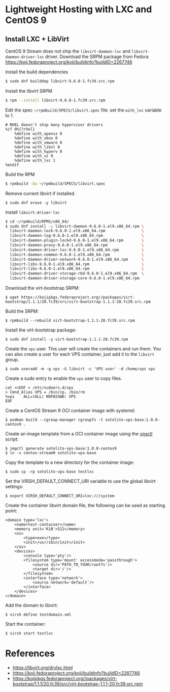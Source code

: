 # Lightweight Hosting with LXC and CentOS 9

## Install LXC + LibVirt

CentOS 9 Stream does not ship the `libvirt-daemon-lxc` and `libvirt-daemon-driver-lxc` driver.
Download the SRPM package from Fedora https://koji.fedoraproject.org/koji/buildinfo?buildID=2267746

Install the build dependencies
```bash
$ sudo dnf builddep libvirt-9.6.0-1.fc39.src.rpm
```

Install the libvirt SRPM 

```bash
$ rpm --install libvirt-9.6.0-1.fc39.src.rpm
```

Edit the spec `~/rpmbuild/SPECS/libvirt.spec` file: set the `with_lxc` variable to 1.

```
# RHEL doesn't ship many hypervisor drivers
%if 0%{?rhel}
    %define with_openvz 0
    %define with_vbox 0
    %define with_vmware 0
    %define with_libxl 0
    %define with_hyperv 0
    %define with_vz 0
    %define with_lxc 1
%endif
```

Build the RPM

```bash
$ rpmbuild -ba ~/rpmbuild/SPECS/libvirt.spec
```

Remove current libvirt if installed.

```
$ sudo dnf erase -y libvirt
```

Install `libvirt-driver-lxc`

```bash
$ cd ~/rpmbuild/RPMS/x86_64/
$ sudo dnf install -y libvirt-daemon-9.6.0-1.el9.x86_64.rpm \
  libvirt-daemon-lock-9.6.0-1.el9.x86_64.rpm                \ 
  libvirt-daemon-log-9.6.0-1.el9.x86_64.rpm                 \
  libvirt-daemon-plugin-lockd-9.6.0-1.el9.x86_64.rpm        \
  libvirt-daemon-proxy-9.6.0-1.el9.x86_64.rpm               \
  libvirt-daemon-driver-lxc-9.6.0-1.el9.x86_64.rpm          \
  libvirt-daemon-common-9.6.0-1.el9.x86_64.rpm              \
  libvirt-daemon-driver-network-9.6.0-1.el9.x86_64.rpm      \
  libvirt-libs-9.6.0-1.el9.x86_64.rpm                       \
  libvirt-libs-9.6.0-1.el9.x86_64.rpm                       \
  libvirt-daemon-driver-storage-rbd-9.6.0-1.el9.x86_64.rpm  \
  libvirt-daemon-driver-storage-core-9.6.0-1.el9.x86_64.rpm
```

Download the virt-bootstrap SRPM:

```
$ wget https://kojipkgs.fedoraproject.org//packages/virt-bootstrap/1.1.1/20.fc39/src/virt-bootstrap-1.1.1-20.fc39.src.rpm
```

Build the SRPM:

```
$ rpmbuild --rebuild virt-bootstrap-1.1.1-20.fc39.src.rpm
```

Install the virt-bootstrap package:

```
$ sudo dnf install -y virt-bootstrap-1.1.1-20.fc39.rpm
```

Create the `vps` user. This user will create the containers and run them. You can also create a user for each VPS container, just add it to the `libvirt` group.

```
$ sudo useradd -m -g vps -G libvirt -c 'VPS user' -d /home/vps vps
```

Create a sudo entry to enable the `vps` user to copy files.

```
cat <<EOF > /etc/sudoers.d/vps
> Cmnd_Alias VPS = /bin/cp, /bin/rm
%vps    ALL=(ALL) NOPASSWD: VPS
EOF
```

Create a CentOS Stream 9 OCI container image with systemd:

```
$ podman build --cgroup-manager cgroupfs -t sotolito-vps-base:1.0.0-centos9 .
```

Create an image template from a OCI container image using the [vpsctl](https://github.com/SotolitoLabs/sotolito-vps/blob/master/imgctl) script:

```
$ imgctl generate sotolito-vps-base:1.0.0-centos9
$ ln -s centos:stream9 sotolito-vps-base
```

Copy the template to a new directory for the container image:

```
$ sudo cp -rp sotolito-vps-base testlxc
```

Set the VIRSH_DEFAULT_CONNECT_URI variable to use the global libvirt settings:

```
$ export VIRSH_DEFAULT_CONNECT_URI=lxc:///system
```

Create the container libvirt domain file, the following can be used as starting point:

```
<domain type='lxc'>
    <name>test-container</name>
    <memory unit='KiB'>512</memory>
    <os>
        <type>exe</type>
        <init>/usr/sbin/init</init>
    </os>
    <devices>
        <console type='pty'/>
        <filesystem type='mount' accessmode='passthrough'>
            <source dir='PATH_TO_YOUR/rootfs'/>
            <target dir='/'/>
        </filesystem>
        <interface type='network'>
            <source network='default'/>
        </interface>
    </devices>
</domain>
```

Add the domain to libvirt:

```
$ virsh define testdomain.xml
```

Start the container:

```
$ virsh start testlxc
```

# References
* https://libvirt.org/drvlxc.html
* https://koji.fedoraproject.org/koji/buildinfo?buildID=2267746
* https://kojipkgs.fedoraproject.org//packages/virt-bootstrap/1.1.1/20.fc39/src/virt-bootstrap-1.1.1-20.fc39.src.rpm
